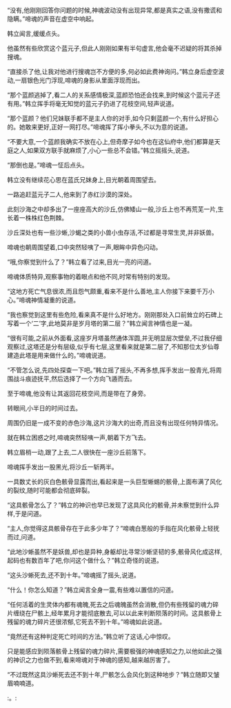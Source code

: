 
“没有,他刚刚回答你问题的时候,神魂波动没有出现异常,都是真实之语,没有撒谎和隐瞒。”啼魂的声音在虚空中响起。

韩立闻言,缓缓点头。

他虽然有些欣赏这个蓝元子,但此人刚刚如果有半句虚言,他会毫不迟疑的将其杀掉搜魂。

“直接杀了他,让我对他进行搜魂岂不方便的多,何必如此费神询问。”韩立身后虚空波动,一扇银色光门浮现,啼魂的身影从里面浮现而出。

“那个蓝颜逃掉了,看二人的关系感情极深,蓝颜恐怕还会找来,到时候这个蓝元子还有用。”韩立挥手将毫无知觉的蓝元子扔进了花枝空间,轻声说道。

“那个蓝颜？他们兄妹联手都不是主人你的对手,如今只剩蓝颜一个,有什么好担心的。她敢来更好,正好一网打尽。”啼魂挥了挥小拳头,不以为意的说道。

“不要大意,一个蓝颜我确实不放在心上,但奇摩子如今也在这仙府中,他们都算是天庭之人,如果双方联手就麻烦了,小心一些总不会错。”韩立摇摇头,说道。

“那倒也是。”啼魂一怔后点头。

韩立没有继续花心思在蓝氏兄妹身上,目光朝着周围望去。

一路追赶蓝元子二人,他来到了赤红沙漠的深处。

此刻沙海之中却多出了一座座高大的沙丘,仿佛矮山一般,沙丘上也不再荒芜一片,生长着一株株红色荆棘。

沙丘深处也有一些沙蜥,沙蝎之类的小兽小虫存活,不过都是寻常生灵,并非妖兽。

啼魂也朝周围望着,口中突然轻咦了一声,眼眸中异色闪动。

“哦,你察觉到什么了？”韩立看了过来,目光一亮的问道。

啼魂体质特异,观察事物的着眼点和他不同,时常有特别的发现。

“这地方死亡气息很浓,而且怨气颇重,看来不是什么善地,主人你接下来要千万小心。”啼魂神情凝重的说道。

“我也察觉到这里有些危险,看来真不是什么好地方。刚刚那处入口前耸立的石碑上写着一个‘二’字,此地莫非是岁月塔的第二层？”韩立闻言神情也是一凝。

“很有可能,之前从外面看,这座岁月塔虽然通体浑圆,并无明显层次壁垒,不过我仔细观察过,这塔还是分有层级,似乎有七层,这里看来就是第二层了,不知那位太岁仙尊建造此塔是用来做什么的。”啼魂说道。

“不管怎么说,先四处探查一下吧。”韩立摇了摇头,不再多想,挥手发出一股青光,将周围战斗痕迹抚平,然后选择了一个方向飞遁而去。

至于啼魂,他没有让其返回花枝空间,而是带在了身旁。

转眼间,小半日的时间过去。

周围仍旧是一成不变的赤色沙海,这片沙海大的出奇,而且没有出现任何特异情况。

就在韩立困惑之时,啼魂突然轻咦一声,朝着下方飞去。

韩立眉梢一动,跟了上去,二人很快在一座沙丘前落下。

啼魂挥手发出一股黑光,将沙丘一斩两半。

一具数丈长的灰白色骸骨显露而出,看起来是一头巨型蜥蜴的骸骨,上面布满了风化的裂纹,随时可能都会彻底碎裂。

“这具骸骨怎么了？”韩立的神识也早已发现了这具风化的骸骨,并未察觉到什么异样,于是问道。

“主人,你觉得这具骸骨存在于此多少年了？”啼魂白葱般的手指在风化骸骨上轻抚而过,问道。

“此地沙蜥虽然不是妖兽,却也是异种,身躯却比寻常沙蜥坚韧的多,骸骨风化成这样,起码也有数百年了吧,你问这个做什么？”韩立奇怪的说道。

“这头沙蜥死去,还不到十年。”啼魂摇了摇头,说道。

“什么！你怎么知道？”韩立闻言全身一震,有些难以置信的问道。

“任何活着的生灵体内都有魂魄,死去之后魂魄虽然会消散,但仍有些残留的魂力碎片缠绕在尸骸上,经年累月才能彻底散去,可以以此来判断陨落的时间。这具骸骨上残留的魂力碎片还很浓郁,它死去不到十年。”啼魂如此说道。

“竟然还有这种判定死亡时间的方法。”韩立听了这话,心中惊叹。

只是能感应到陨落骸骨上残留的魂力碎片,需要极强的神魂感知之力,以他如此之强的神识之力也做不到,看来啼魂对于神魂的感知,越来越厉害了。

“不过既然这具沙蜥死去还不到十年,尸骸怎么会风化到这种地步？”韩立随即又皱眉喃喃道。

:。: